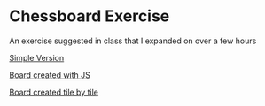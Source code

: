 # Chessboard Exercise
An exercise suggested in class that I expanded on over a few hours

[Simple Version](https://codepen.io/dan-collins-dev/pen/abxWzdq)

[Board created with JS](https://codepen.io/dan-collins-dev/pen/bGJWNQB)

[Board created tile by tile](https://codepen.io/dan-collins-dev/pen/OJGmVPb)
